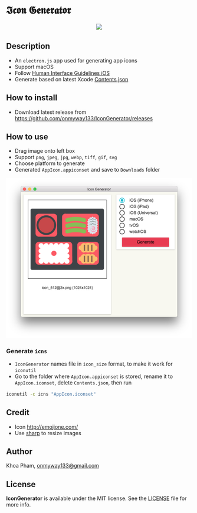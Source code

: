 # 𝕴𝖈𝖔𝖓 𝕲𝖊𝖓𝖊𝖗𝖆𝖙𝖔𝖗

<div align = "center">
<img src="Screenshots/gif.gif" width="800"/>
</div>

## Description

- An `electron.js` app used for generating app icons
- Support macOS
- Follow [Human Interface Guidelines iOS](https://developer.apple.com/ios/human-interface-guidelines/graphics/app-icon/)
- Generate based on latest Xcode [Contents.json](https://developer.apple.com/library/content/documentation/Xcode/Reference/xcode_ref-Asset_Catalog_Format/Contents.html)

## How to install

- Download latest release from https://github.com/onmyway133/IconGenerator/releases

## How to use

- Drag image onto left box
- Support `png`, `jpeg`, `jpg`, `webp`, `tiff`, `gif`, `svg`
- Choose platform to generate
- Generated `AppIcon.appiconset` and save to `Downloads` folder

<div align = "center">
<img src="Screenshots/banner.png" width="600"/>
</div>

### Generate `icns`

- `IconGenerator` names file in `icon_size` format, to make it work for `iconutil`
- Go to the folder where `AppIcon.appiconset` is stored, rename it to `AppIcon.iconset`, delete `Contents.json`, then run

```sh
iconutil -c icns "AppIcon.iconset"
```


## Credit

- Icon http://emojione.com/
- Use [sharp](https://github.com/lovell/sharp) to resize images

## Author

Khoa Pham, onmyway133@gmail.com

## License

**IconGenerator** is available under the MIT license. See the [LICENSE](https://github.com/onmyway133/IconGenerator/blob/master/LICENSE.md) file for more info.
